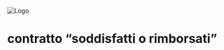 ![Logo](http://www.e-xtrategy.net/wp-content/themes/ex2011/images/logo-extrategy-new.png)

# contratto “soddisfatti o rimborsati”
